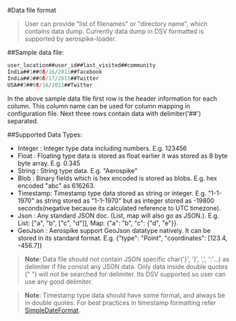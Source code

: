 #Data file format
> User can provide "list of filenames" or "directory name", which contains data dump. Currently data dump in DSV formatted is supported by aerospike-loader.

##Sample data file:
``` c
user_location##user_id##last_visited##community
India##1##08/16/2011##facebook
India##2##08/17/2011##Twitter
USA##3##08/16/2011##Twitter
```

In the above sample data file first row is the header information for each column. This column name can be used for column mapping in configuration file. Next three rows contain data with delimiter('##') separated.

##Supported Data Types:

- Integer : Integer type data including numbers. E.g. 123456
- Float   : Floating type data is stored as float earlier it was stored as 8 byte byte array. E.g. 0.345
- String  : String type data. E.g. "Aerospike"
- Blob    : Binary fields which is hex encoded is stored as blobs. E.g. hex encoded "abc" as 616263.
- Timestamp: Timestamp type data stored as string or integer. E.g. "1-1-1970" as string stored as "1-1-1970" but as integer stored as -19800 seconds(negative because its calculated reference to UTC timezone). 
- Json    : Any standard JSON doc. (List, map will also go as JSON.). E.g. List: ["a", "b", ["c", "d"]], Map: {"a": "b", "c": {"d", "e"}}.
- GeoJson : Aerospike support GeoJson datatype natively. It can be stored in its standard format. E.g. {"type": "Point", "coordinates": [123.4, -456.7]}
 
> **Note**: Data file should not contain JSON specific char('}', ']', ',', ':'...) as delimiter if file consist any JSON data. Only data inside double quotes (" ") will not be searched for delimiter. Its DSV supported so user can use any good delimiter.
 
> **Note**: Timestamp type data should have some format, and always be in double quotes. For best practices in timestamp formatting refer [SimpleDateFormat](http://docs.oracle.com/javase/6/docs/api/java/text/SimpleDateFormat.html).

